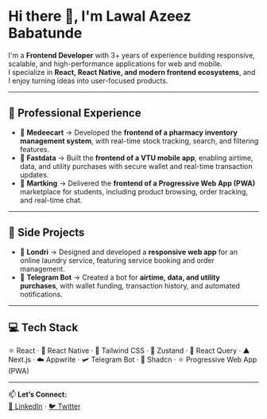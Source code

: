 # Hi there 👋, I'm Lawal Azeez Babatunde

I'm a **Frontend Developer** with 3+ years of experience building responsive, scalable, and high-performance applications for web and mobile.  
I specialize in **React, React Native, and modern frontend ecosystems**, and I enjoy turning ideas into user-focused products.

---

## 💼 Professional Experience
- 🏥 **Medeecart** → Developed the **frontend of a pharmacy inventory management system**, with real-time stock tracking, search, and filtering features.  
- 📱 **Fastdata** → Built the **frontend of a VTU mobile app**, enabling airtime, data, and utility purchases with secure wallet and real-time transaction updates.  
- 🛒 **Martking** → Delivered the **frontend of a Progressive Web App (PWA)** marketplace for students, including product browsing, order tracking, and real-time chat.  

---

## 🌟 Side Projects
- 🧺 **Londri** → Designed and developed a **responsive web app** for an online laundry service, featuring service booking and order management.  
- 🤖 **Telegram Bot** → Created a bot for **airtime, data, and utility purchases**, with wallet funding, transaction history, and automated notifications.  

---

## 💻 Tech Stack
⚛️ React · 📱 React Native · 🎨 Tailwind CSS · 🔗 Zustand · 🔄 React Query · ▲ Next.js · ☁️ Appwrite · 🛩️ Telegram Bot · 🎨 Shadcn · ⚛️ Progressive Web App (PWA) 

---

📫 **Let’s Connect:**  
[🔗 LinkedIn](https://www.linkedin.com/in/azeez-lawal-3bb348380/) · [🐦 Twitter](https://x.com/khaltech99)
